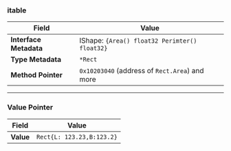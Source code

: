 ### itable

| **Field**             | **Value**                              |
|-----------------------|----------------------------------------|
| **Interface Metadata** | IShape: `{Area() float32 Perimter() float32}`            |
| **Type Metadata**      | `*Rect`                             |
| **Method Pointer**     | `0x10203040` (address of `Rect.Area`) and more|

---

### Value Pointer

| **Field** | **Value**                      |
|-----------|--------------------------------|
| **Value** | `Rect{L: 123.23,B:123.2}`      |